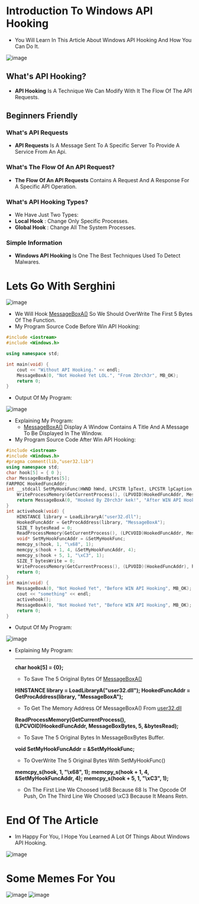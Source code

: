 # Introduction To Windows API Hooking
- You Will Learn In This Article About Windows API Hooking And How You Can Do It.

![image](https://user-images.githubusercontent.com/107004485/181091888-68718060-df29-4cdd-ab53-c9d17f4c85d6.png)
## What's API Hooking?
- **API Hooking** Is A Technique We Can Modify With It The Flow Of The API Requests.
## Beginners Friendly
### What's API Requests
- **API Requests** Is A Message Sent To A Specific Server To Provide A Service From An Api.
### What's The Flow Of An API Request?
- **The Flow Of An API Requests** Contains A Request And A Response For A Specific API Operation.
### What's API Hooking Types?
- We Have Just Two Types:
- **Local Hook** : Change Only Specific Processes.
- **Global Hook** : Change All The System Processes.
### Simple Information
- **Windows API Hooking** Is One The Best Techniques Used To Detect Malwares.

# Lets Go With Serghini 
![image](https://user-images.githubusercontent.com/107004485/181099174-cf52ed2e-9df4-4bd8-aeae-3fc2b233adb8.png)

- We Will Hook [MessageBoxA()](https://docs.microsoft.com/en-us/windows/win32/api/winuser/nf-winuser-messageboxa) So We Should OverWrite The First 5 Bytes Of The Function.
- My Program Source Code Before Win API Hooking:
```C++
#include <iostream>
#include <Windows.h>

using namespace std;

int main(void) {
	cout << "Without API Hooking." << endl;
	MessageBoxA(0, "Not Hooked Yet LOL.", "From Z0rch3r", MB_OK);
	return 0;
}
```
- Output Of My Program:

![image](https://user-images.githubusercontent.com/107004485/181123176-cdc41606-2abb-4166-81c3-35aab009bf85.png)
- Explaining My Program:
	- [MessageBoxA()](https://docs.microsoft.com/en-us/windows/win32/api/winuser/nf-winuser-messageboxa) Display A Window Contains A Title And A Message To Be 	   Displayed In The Window.
- My Program Source Code After Win API Hooking:
```C++
#include <iostream>
#include <Windows.h>
#pragma comment(lib,"user32.lib")
using namespace std;
char hook[5] = { 0 };
char MessageBoxBytes[5];
FARPROC HookedFuncAddr;
int __stdcall SetMyHookFunc(HWND hWnd, LPCSTR lpText, LPCSTR lpCaption, UINT uType) {
	WriteProcessMemory(GetCurrentProcess(), (LPVOID)HookedFuncAddr, MessageBoxBytes, 5, 0);
	return MessageBoxA(0, "Hooked By Z0rch3r kek!", "After WIN API Hooking", MB_OK);
}
int activehook(void) {
	HINSTANCE library = LoadLibraryA("user32.dll");
	HookedFuncAddr = GetProcAddress(library, "MessageBoxA");
	SIZE_T bytesRead = 0;
	ReadProcessMemory(GetCurrentProcess(), (LPCVOID)HookedFuncAddr, MessageBoxBytes, 5, &bytesRead);
	void* SetMyHookFuncAddr = &SetMyHookFunc;
	memcpy_s(hook, 1, "\x68", 1);
	memcpy_s(hook + 1, 4, &SetMyHookFuncAddr, 4);
	memcpy_s(hook + 5, 1, "\xC3", 1);
	SIZE_T bytesWrite = 0;
	WriteProcessMemory(GetCurrentProcess(), (LPVOID)(HookedFuncAddr), hook, sizeof(hook), &bytesWrite);
	return 0;
}
int main(void) {
	MessageBoxA(0, "Not Hooked Yet", "Before WIN API Hooking", MB_OK);
	cout << "something" << endl;
	activehook();
	MessageBoxA(0, "Not Hooked Yet", "Before WIN API Hooking", MB_OK);
	return 0;
}
```
- Output Of My Program:

![image](https://user-images.githubusercontent.com/107004485/181375904-de987058-7c20-4d3f-a981-ae9811fe0834.png)
- Explaining My Program:
	****
	**char hook[5] = {0};**
	- To Save The 5 Original Bytes Of [MessageBoxA()](https://docs.microsoft.com/en-us/windows/win32/api/winuser/nf-winuser-messageboxa)
	
	**HINSTANCE library = LoadLibraryA("user32.dll");
	HookedFuncAddr = GetProcAddress(library, "MessageBoxA");**
	
	- To Get The Memory Address Of MessageBoxA() From [user32.dll](https://en.wikipedia.org/wiki/Microsoft_Windows_library_files#USER32.DLL)
	
	**ReadProcessMemory(GetCurrentProcess(), (LPCVOID)HookedFuncAddr, MessageBoxBytes, 5, &bytesRead);**
	
	- To Save The 5 Original Bytes In MessageBoxBytes Buffer.
	
	**void SetMyHookFuncAddr = &SetMyHookFunc;**
	
	- To OverWrite The 5 Original Bytes With SetMyHookFunc() 

	**memcpy_s(hook, 1, "\x68", 1);**
	**memcpy_s(hook + 1, 4, &SetMyHookFuncAddr, 4);**
	**memcpy_s(hook + 5, 1, "\xC3", 1);**
	
	- On The First Line We Choosed \x68 Because 68 Is The Opcode Of Push, On The Third Line We Choosed \xC3 Because It Means Retn.
# End Of The Article
- Im Happy For You, I Hope You Learned A Lot Of Things About Windows API Hooking.

![image](https://user-images.githubusercontent.com/107004485/181646478-ff208b9c-14d1-4f88-a4b2-f193d7fed4a6.png)

# Some Memes For You
![image](https://user-images.githubusercontent.com/107004485/181613973-489bc5a5-b278-42fa-aa7d-32ee12ece3d7.png)
![image](https://user-images.githubusercontent.com/107004485/181614115-aed8df0a-aa2f-4efa-9dfb-d076e2c5683c.png)
